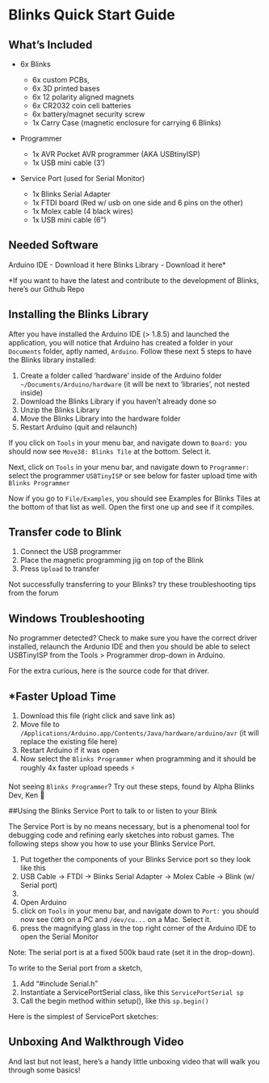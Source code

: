 # Blinks Quick Start Guide


## What’s Included
- 6x Blinks 
  - 6x custom PCBs, 
  - 6x 3D printed bases  
  - 6x 12 polarity aligned magnets
  - 6x CR2032 coin cell batteries
  - 6x battery/magnet security screw
  - 1x Carry Case (magnetic enclosure for carrying 6 Blinks)


- Programmer
  - 1x AVR Pocket AVR programmer (AKA USBtinyISP)
  - 1x USB mini cable (3’)


- Service Port (used for Serial Monitor) 
  - 1x Blinks Serial Adapter
  - 1x FTDI board (Red w/ usb on one side and 6 pins on the other) 
  - 1x Molex cable (4 black wires)
  - 1x USB mini cable (6”)


## Needed Software

Arduino IDE - Download it here
Blinks Library - Download it here*

*If you want to have the latest and contribute to the development of Blinks, here’s our Github Repo


## Installing the Blinks Library

After you have installed the Arduino IDE (> 1.8.5) and launched the application, you will notice that Arduino has created a folder in your `Documents` folder, aptly named, `Arduino`. Follow these next 5 steps to have the Blinks library installed:


1. Create a folder called ‘hardware’ inside of the Arduino folder `~/Documents/Arduino/hardware` (it will be next to ‘libraries’, not nested inside)
2. Download the Blinks Library if you haven’t already done so
3. Unzip the Blinks Library
4. Move the Blinks Library into the hardware folder
5. Restart Arduino (quit and relaunch)

If you click on `Tools` in your menu bar, and navigate down to `Board:`  you should now see `Move38: Blinks Tile` at the bottom. Select it.

Next, click on  `Tools` in your menu bar, and navigate down to `Programmer:`  select the programmer `USBTinyISP` or see below for faster upload time with `Blinks Programmer`

Now if you go to `File/Examples`, you should see Examples for Blinks Tiles at the bottom of that list as well. Open the first one up and see if it compiles.



## Transfer code to Blink


1. Connect the USB programmer
2. Place the magnetic programming jig on top of the Blink
3. Press `Upload` to transfer

Not successfully transferring to your Blinks? try these troubleshooting tips from the forum


## Windows Troubleshooting

No programmer detected?
Check to make sure you have the correct driver installed, relaunch the Ardunio IDE and then you should be able to select USBTinyISP from the Tools > Programmer drop-down in Arduino.

For the extra curious, here is the source code for that driver.


## *Faster Upload Time
1. Download this file (right click and save link as)
2. Move file to `/Applications/Arduino.app/Contents/Java/hardware/arduino/avr` (it will replace the existing file here)
3. Restart Arduino if it was open
4. Now select the `Blinks Programmer` when programming and it should be roughly 4x faster upload speeds ⚡

Not seeing `Blinks Programmer`? Try out these steps, found by Alpha Blinks Dev, Ken 🙂 


##Using the Blinks Service Port to talk to or listen to your Blink

The Service Port is by no means necessary, but is a phenomenal tool for debugging code and refining early sketches into robust games. The following steps show you how to use your Blinks Service Port.

1. Put together the components of your Blinks Service port so they look like this
  1. USB Cable → FTDI → Blinks Serial Adapter → Molex Cable → Blink (w/ Serial port)
  2. <photo of the above>
2. Open Arduino
3. click on `Tools` in your menu bar, and navigate down to `Port:`  you should now see `COM3` on a PC and `/dev/cu...` on a Mac. Select it.
4. press the magnifying glass in the top right corner of the Arduino IDE to open the Serial Monitor

Note: The serial port is at a fixed 500k baud rate (set it in the drop-down).

To write to the Serial port from a sketch,

1. Add “#include Serial.h”
2. Instantiate a ServicePortSerial class, like this `ServicePortSerial sp`
3. Call the begin method within setup(), like this `sp.begin()`

Here is the simplest of ServicePort sketches:


## Unboxing And Walkthrough Video

And last but not least, here’s a handy little unboxing video that will walk you through some basics!